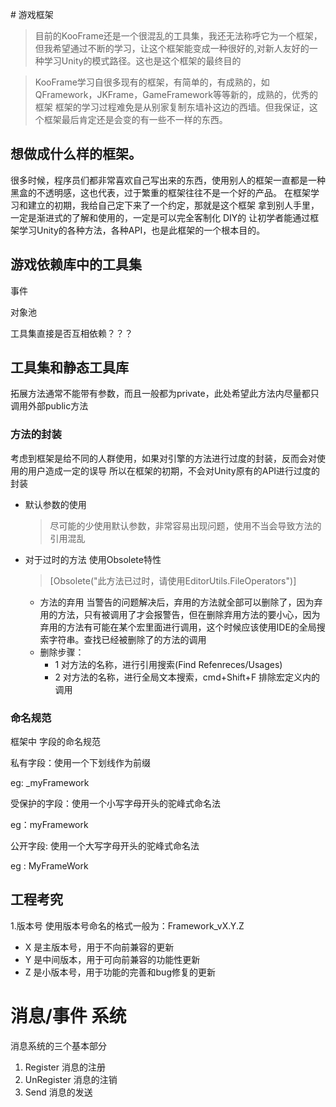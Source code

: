 ﻿﻿# 游戏框架

>目前的KooFrame还是一个很混乱的工具集，我还无法称呼它为一个框架，但我希望通过不断的学习，让这个框架能变成一种很好的,对新人友好的一种学习Unity的模式路径。这也是这个框架的最终目的  

> KooFrame学习自很多现有的框架，有简单的，有成熟的，如QFramework，JKFrame，GameFramework等等新的，成熟的，优秀的框架 框架的学习过程难免是从别家复制东墙补这边的西墙。但我保证，这个框架最后肯定还是会变的有一些不一样的东西。

## 想做成什么样的框架。
  很多时候，程序员们都非常喜欢自己写出来的东西，使用别人的框架一直都是一种黑盒的不透明感，这也代表，过于繁重的框架往往不是一个好的产品。
  在框架学习和建立的初期，我给自己定下来了一个约定，那就是这个框架 拿到别人手里，一定是渐进式的了解和使用的，一定是可以完全客制化 DIY的
  让初学者能通过框架学习Unity的各种方法，各种API，也是此框架的一个根本目的。

## 游戏依赖库中的工具集

  事件


  对象池  



  工具集直接是否互相依赖？？？


## 工具集和静态工具库


拓展方法通常不能带有参数，而且一般都为private，此处希望此方法内尽量都只调用外部public方法

### 方法的封装
考虑到框架是给不同的人群使用，如果对引擎的方法进行过度的封装，反而会对使用的用户造成一定的误导
所以在框架的初期，不会对Unity原有的API进行过度的封装

* 默认参数的使用
    
    > 尽可能的少使用默认参数，非常容易出现问题，使用不当会导致方法的引用混乱
    
* 对于过时的方法 使用Obsolete特性
  > [Obsolete("此方法已过时，请使用EditorUtils.FileOperators")]
  * 方法的弃用 当警告的问题解决后，弃用的方法就全部可以删除了，因为弃用的方法，只有被调用了才会报警告，但在删除弃用方法的要小心，因为弃用的方法有可能在某个宏里面进行调用，这个时候应该使用IDE的全局搜索字符串。查找已经被删除了的方法的调用
  * 删除步骤：
    * 1 对方法的名称，进行引用搜索(Find Refenreces/Usages)
    * 2 对方法的名称，进行全局文本搜索，cmd+Shift+F 排除宏定义内的调用





###  命名规范

框架中 字段的命名规范

私有字段：使用一个下划线作为前缀 

eg:  _myFramework

受保护的字段：使用一个小写字母开头的驼峰式命名法

eg：myFramework

公开字段: 使用一个大写字母开头的驼峰式命名法

eg : MyFrameWork



## 工程考究

1.版本号
使用版本号命名的格式一般为：Framework_vX.Y.Z

* X 是主版本号，用于不向前兼容的更新
* Y 是中间版本，用于可向前兼容的功能性更新
* Z 是小版本号，用于功能的完善和bug修复的更新




# 消息/事件 系统

消息系统的三个基本部分

1. Register   消息的注册
2. UnRegister 消息的注销
3. Send       消息的发送   
